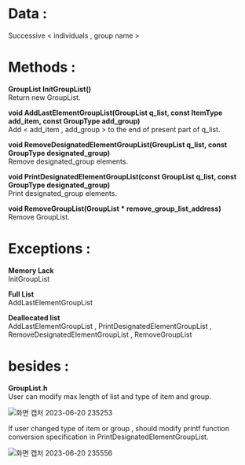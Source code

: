 
# Data :   
   
Successive < individuals , group name >  

   

# Methods :   

**GroupList InitGroupList()**   
Return new GroupList.

**void AddLastElementGroupList(GroupList q_list, const ItemType add_item, const GroupType add_group)**   
Add < add_item , add_group > to the end of present part of q_list. 

**void RemoveDesignatedElementGroupList(GroupList q_list, const GroupType designated_group)**   
Remove designated_group elements. 

**void PrintDesignatedElementGroupList(const GroupList q_list, const GroupType designated_group)**   
Print designated_group elements.   

**void RemoveGroupList(GroupList * remove_group_list_address)**   
Remove GroupList. 
 
# Exceptions :

**Memory Lack**   
InitGroupList

**Full List**   
AddLastElementGroupList

**Deallocated list**   
AddLastElementGroupList , PrintDesignatedElementGroupList , RemoveDesignatedElementGroupList , RemoveGroupList

# besides : 

**GroupList.h**   
User can modify max length of list and type of item and group.

![화면 캡처 2023-06-20 235253](https://github.com/woo-in/DATA-STRUCTURES-Principles-and-Applications/assets/69314509/1e5e4a29-85a4-4600-8781-7fa20786ca0b)

If user changed type of item or group , should modify printf function conversion specification in PrintDesignatedElementGroupList. 

![화면 캡처 2023-06-20 235556](https://github.com/woo-in/DATA-STRUCTURES-Principles-and-Applications/assets/69314509/064532d0-ffbb-495f-bafd-4e42581744a6)


